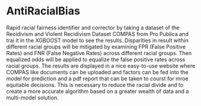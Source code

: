 # AntiRacialBias

Rapid racial fairness identifier and corrector by taking a dataset of the Recidivism and Violent Recidivism Dataset COMPAS from Pro Publica and trai it in the XGBOOST model to see the results. Disparities in result within different racial groups will be mitigated by examining FPR (False Positive Rates) and FNR (False Negative Rates) across different racial groups. Then equalized odds will be applied to equalize the false positive rates across racial groups. The results are displayed in a nice easy-to-use website where COMPAS like documents can be uploaded and factors can be fed into the model for prediction and a pdf report that can be taken to courst for mroe equitable decisions. This is necessary to reduce the racial divide and to create a more accurate algorithm based on a greater wealth of data and a multi-model solution.
